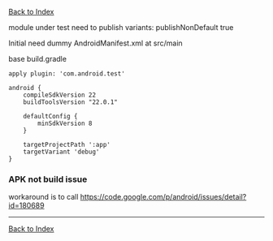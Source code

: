 [Back to Index](../index.md)

module under test need to publish variants: publishNonDefault true

Initial need dummy AndroidManifest.xml at src/main

base build.gradle

    apply plugin: 'com.android.test'

    android {
        compileSdkVersion 22
        buildToolsVersion "22.0.1"

        defaultConfig {
            minSdkVersion 8
        }

        targetProjectPath ':app'
        targetVariant 'debug'
    }

### APK not build issue

workaround is to call https://code.google.com/p/android/issues/detail?id=180689

---

[Back to Index](../index.md)
